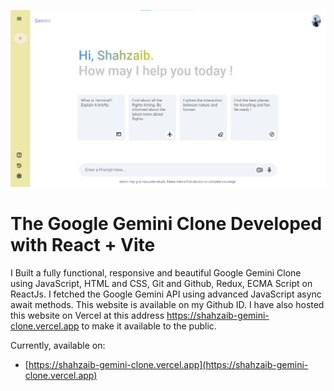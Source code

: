 ![Gemeni Clone](src/assets/shahzaib_gemini_clone.jpg)
# The Google Gemini Clone Developed with React + Vite

I Built a fully functional, responsive and beautiful Google Gemini Clone using JavaScript, HTML and CSS, Git 
and Github, Redux, ECMA Script on ReactJs. I fetched the Google Gemini API using advanced JavaScript 
async await methods. This website is available on my Github ID. I have also hosted this website on Vercel 
at this address https://shahzaib-gemini-clone.vercel.app to make it available to the public.

Currently, available on:

- [https://shahzaib-gemini-clone.vercel.app](https://shahzaib-gemini-clone.vercel.app)
